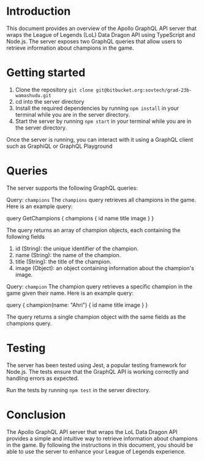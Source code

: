 # Introduction

This document provides an overview of the Apollo GraphQL API server that wraps the League of Legends (LoL) Data Dragon API using TypeScript and Node.js. The server exposes two GraphQL queries that allow users to retrieve information about champions in the game.

# Getting started

1. Clone the repository `git clone git@bitbucket.org:sovtech/grad-23b-wamashudu.git`
2. cd into the server directory
3. Install the required dependencies by running `npm install` in your terminal while you are in the server directory.
4. Start the server by running `npm start` in your terminal while you are in the server directory.

Once the server is running, you can interact with it using a GraphQL client such as GraphiQL or GraphQL Playground

# Queries

The server supports the following GraphQL queries:

Query: `champions`
The `champions` query retrieves all champions in the game. Here is an example query:

 query GetChampions {
        champions {
          id
          name
          title
          image
        }
      }

The query returns an array of champion objects, each containing the following fields

1. id (String): the unique identifier of the champion.
2. name (String): the name of the champion.
3. title (String): the title of the champion.
4. image (Object): an object containing information about the champion's image.

Query: `champion`
The champion query retrieves a specific champion in the game given their name. Here is an example query:

query {
  champion(name: "Ahri") {
    id
    name
    title
    image
  }
}

The query returns a single champion object with the same fields as the champions query.

# Testing

The server has been tested using Jest, a popular testing framework for Node.js. The tests ensure that the GraphQL API is working correctly and handling errors as expected.

Run the tests by running `npm test` in the server directory.


# Conclusion

The Apollo GraphQL API server that wraps the LoL Data Dragon API provides a simple and intuitive way to retrieve information about champions in the game. By following the instructions in this document, you should be able to use the server to enhance your League of Legends experience.
